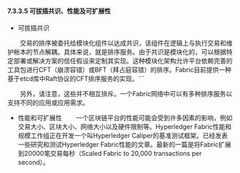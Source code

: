 #### 7.3.3.5 可拔插共识、性能及可扩展性
* 可拔插共识

&emsp;&emsp;交易的排序被委托给模块化组件以达成共识，该组件在逻辑上与执行交易和维护帐本的节点解耦。具体来说，就是排序服务。由于共识是模块化的，可以根据特定部署或解决方案的信任假设来定制其实现。这种模块化架构允许平台依赖完善的工具包进行CFT（崩溃容错）或BFT（拜占庭容错）的排序。Fabric目前提供一种基于etcd库中Raft协议的CFT排序服务的实现。```

&emsp;&emsp;另外，请注意，这些并不相互排斥。一个Fabric网络中可以有多种排序服务以支持不同的应用或应用需求。

* 性能和可扩展性
&emsp;&emsp;一个区块链平台的性能可能会受到许多因素的影响，例如交易大小、区块大小、网络大小以及硬件限制等。Hyperledger Fabric性能和规模工作组正在开发一个叫Hyperledger Caliper的基准测试框架。已经发表一些研究和测试Hyperledger Fabric性能的文章。最新的一篇是将Fabric扩展到20000笔交易每秒（Scaled Fabric to 20,000 transactions per second）。
